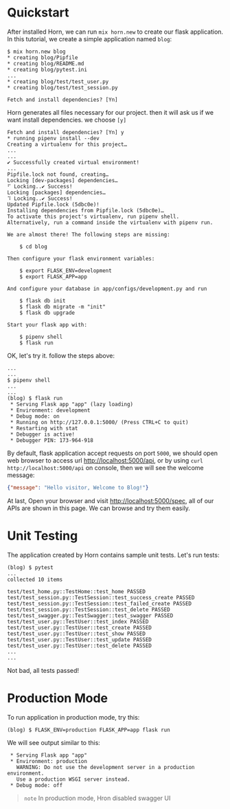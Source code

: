 # Quickstart

After installed Horn, we can run `mix horn.new` to create our flask
application. In this tutorial, we create a simple application named `blog`:

```console
$ mix horn.new blog
* creating blog/Pipfile
* creating blog/README.md
* creating blog/pytest.ini
...
* creating blog/test/test_user.py
* creating blog/test/test_session.py

Fetch and install dependencies? [Yn]
```

Horn generates all files necessary for our project. then it will ask us if we want
install dependencies. we choose `[y]`

```console
Fetch and install dependencies? [Yn] y
* running pipenv install --dev
Creating a virtualenv for this project…
...
...
✔ Successfully created virtual environment!
...
Pipfile.lock not found, creating…
Locking [dev-packages] dependencies…
⠋ Locking..✔ Success!
Locking [packages] dependencies…
⠹ Locking..✔ Success!
Updated Pipfile.lock (5dbc0e)!
Installing dependencies from Pipfile.lock (5dbc0e)…
To activate this project's virtualenv, run pipenv shell.
Alternatively, run a command inside the virtualenv with pipenv run.

We are almost there! The following steps are missing:

    $ cd blog

Then configure your flask environment variables:

    $ export FLASK_ENV=development
    $ export FLASK_APP=app

And configure your database in app/configs/development.py and run

    $ flask db init
    $ flask db migrate -m "init"
    $ flask db upgrade

Start your flask app with:

    $ pipenv shell
    $ flask run
```

OK, let's try it. follow the steps above:

```console
...
...
$ pipenv shell
...
...
(blog) $ flask run 
 * Serving Flask app "app" (lazy loading)
 * Environment: development
 * Debug mode: on
 * Running on http://127.0.0.1:5000/ (Press CTRL+C to quit)
 * Restarting with stat
 * Debugger is active!
 * Debugger PIN: 173-964-918
```

By default, flask application accept requests on port `5000`, we should open web
browser to access url [http://localhost:5000/api](http://localhost:5000/api), or
by using `curl http://localhost:5000/api` on console, then we will see the
welcome message:

```json
{"message": "Hello visitor, Welcome to Blog!"}
```

At last, Open your browser and visit
[http://localhost:5000/spec](http://localhost:5000/spec), all of our APIs are shown
in this page. We can browse and try them easily.


# Unit Testing

The application created by Horn contains sample unit tests. Let's run tests:

```console
(blog) $ pytest
...
collected 10 items

test/test_home.py::TestHome::test_home PASSED
test/test_session.py::TestSession::test_success_create PASSED
test/test_session.py::TestSession::test_failed_create PASSED
test/test_session.py::TestSession::test_delete PASSED
test/test_swagger.py::TestSwagger::test_swagger PASSED
test/test_user.py::TestUser::test_index PASSED
test/test_user.py::TestUser::test_create PASSED
test/test_user.py::TestUser::test_show PASSED
test/test_user.py::TestUser::test_update PASSED
test/test_user.py::TestUser::test_delete PASSED
...
...
```

Not bad, all tests passed! 


# Production Mode

To run application in production mode, try this:

```console
(blog) $ FLASK_ENV=production FLASK_APP=app flask run
```

We will see output similar to this:

```console
 * Serving Flask app "app"
 * Environment: production
   WARNING: Do not use the development server in a production environment.
   Use a production WSGI server instead.
 * Debug mode: off
 ```

> `note` In production mode, Hron disabled swagger UI
